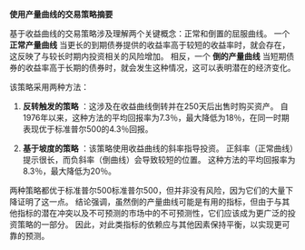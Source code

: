  **使用产量曲线的交易策略摘要** 

基于收益曲线的交易策略涉及理解两个关键概念：正常和倒置的屈服曲线。 一个 **正常产量曲线** 当更长的到期债券提供的收益率高于较短的收益率时，就会存在，这反映了与较长时期内投资相关的风险增加。 相反，一个 **倒的产量曲线** 当短期债券的收益率高于长期的债券时，就会发生这种情况，这可以表明潜在的经济变化。

该策略采用两种方法：

1. **反转触发的策略** ：这涉及在收益曲线倒转并在250天后出售时购买资产。 自1976年以来，这种方法的平均回报率为7.3％，最大降低为18％，在同一时期表现优于标准普尔500的4.3％回报。

2. **基于坡度的策略** ：该策略使用收益曲线的斜率指导投资。 正斜率（正常曲线）提示很长，而负斜率（倒曲线）会导致较短的位置。 这种方法的平均回报率为8.3％，最大降低为20％。

两种策略都优于标准普尔500标准普尔500，但并非没有风险，因为它们的大量下降证明了这一点。 结论强调，虽然倒的产量曲线可能是有用的指标，但由于与其他指标的潜在冲突以及不可预测的市场中的不可预测性，它们应该成为更广泛的投资策略的一部分。 因此，对此类指标的依赖应与其他因素保持平衡，以实现更可靠的预测。